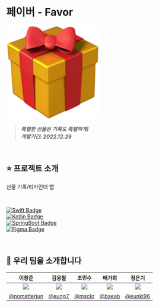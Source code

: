 
# 페이버 - Favor
<img height="250" src="https://github.com/Favor-Gift-Reminder/.github/blob/main/assets/icon.png?raw=true"></img>
> **_특별한 선물은 기록도 특별하게!_** <br/>
> **_개발기간: 2022.12.29_**

<br/>

## ⭐️ 프로젝트 소개

선물 기록/리마인더 앱

<br/>

[![Swift Badge](http://img.shields.io/badge/-5.7.1-555555?style=for-the-badge&label=Swift&labelColor=F54A2A&logo=swift&logoColor=white)]() <br/>
[![Kotlin Badge](http://img.shields.io/badge/-1.8.0-555555?style=for-the-badge&label=Kotlin&labelColor=7A54F6&logo=kotlin&logoColor=white)]() <br/>
[![SpringBoot Badge](http://img.shields.io/badge/-2.7.5-555555?style=for-the-badge&label=SpringBoot&labelColor=7DB150&logo=spring&logoColor=white)]() <br/>
[![Figma Badge](http://img.shields.io/badge/-116.5.18-555555?style=for-the-badge&label=Figma&labelColor=5451F6&logo=figma&logoColor=white)]() <br/>

<br/>

## 👥 우리 팀을 소개합니다

|이창준|김응철|조민수|배가희|정은기|
|:-:|:-:|:-:|:-:|:-:|
|<img src="https://avatars.githubusercontent.com/u/60438045?v=4" width=200>|<img src="https://avatars.githubusercontent.com/u/97531269?v=4" width=200>|<img src="https://avatars.githubusercontent.com/u/91575646?v=4" width=200>|<img src="https://avatars.githubusercontent.com/u/114586593?v=4" width=200>|<img src="https://avatars.githubusercontent.com/u/114793764?v=4" width=200>|
|[@nomatterjun](https://github.com)|[@eung7](https://github.com/eung7)|[@msckr](https://github.com/msckr)|[@baeab](https://github.com/baeab)|[@eunki96](https://github.com/eunki96)|

<br/>
